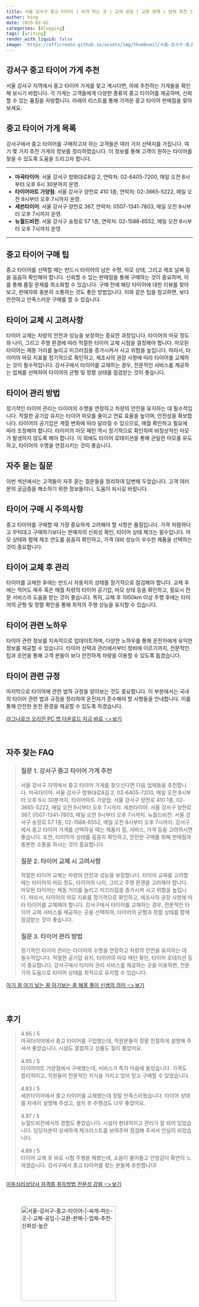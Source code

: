 ```yaml
---
title: 서울 강서구 중고 타이어 | 싸게 파는 곳 | 교체 공임 | 교환 판매 | 업체 추천 신뢰성 높은
author: bing
date: 2025-02-02
categories: [Blogging]
tags: [writing]
render_with_liquid: false
image: 'https://afficreate.github.io/assets/img/thumbnail/서울-강서구-중고-타이어-|-싸게-파는-곳-|-교체-공임-|-교환-판매-|-업체-추천-신뢰성-높은.webp'
---
```



<h2 id='강서구 중고 타이어 가게 추천'>강서구 중고 타이어 가게 추천</h2>

<p>서울 강서구 지역에서 중고 타이어 가게를 찾고 계시다면, 아래 추천하는 가게들을 확인해 보시기 바랍니다. 각 가게는 고객들에게 다양한 종류의 중고 타이어를 제공하며, 신뢰할 수 있는 품질을 자랑합니다. 아래의 리스트를 통해 가까운 중고 타이어 판매점을 찾아보세요.</p>

<h2 id='중고 타이어 가게 목록'>중고 타이어 가게 목록</h2>

<p>강서구에서 중고 타이어를 구매하고자 하는 고객들은 여러 가지 선택지를 가집니다. 여기 몇 가지 추천 가게의 정보를 정리하였습니다. 이 정보를 통해 고객이 원하는 타이어를 찾을 수 있도록 도움을 드리고자 합니다.</p>

<hr />

<ul>
    <li><b>마곡타이어</b>: 서울 강서구 방화대로8길 2, 연락처: 02-6405-7200, 매일 오전 8시부터 오후 6시 30분까지 운영.</li>
    <li><b>타이어마트 가양점</b>: 서울 강서구 양천로 410 1층, 연락처: 02-3665-5222, 매일 오전 9시부터 오후 7시까지 운영.</li>
    <li><b>세븐타이어</b>: 서울 강서구 양천로 367, 연락처: 0507-1341-7803, 매일 오전 9시부터 오후 7시까지 운영.</li>
    <li><b>뉴월드비전</b>: 서울 강서구 송정로 57 1층, 연락처: 02-1588-6552, 매일 오전 8시부터 오후 7시까지 운영.</li>
</ul>

<hr />

<h2 id='중고 타이어 구매 팁'>중고 타이어 구매 팁</h2>

<p>중고 타이어를 선택할 때는 반드시 타이어의 남은 수명, 마모 상태, 그리고 제조 날짜 등을 꼼꼼히 확인해야 합니다. 신뢰할 수 있는 판매점을 통해 구매하는 것이 중요하며, 이를 통해 품질 문제를 최소화할 수 있습니다. 구매 전에 해당 타이어에 대한 리뷰를 찾아보고, 판매자와 충분히 소통하는 것도 좋은 방법입니다. 이와 같은 팁을 참고하면, 보다 안전하고 만족스러운 구매를 할 수 있습니다.</p>

<h2 id='타이어 교체 시 고려사항'>타이어 교체 시 고려사항</h2>

<p>타이어 교체는 차량의 안전과 성능을 보장하는 중요한 과정입니다. 타이어의 마모 정도와 나이, 그리고 주행 환경에 따라 적절한 타이어 교체 시점을 결정해야 합니다. 마모된 타이어는 제동 거리를 늘리고 미끄러짐을 증가시켜서 사고 위험을 높입니다. 따라서, 타이어의 마모 지표를 정기적으로 확인하고, 제조사의 권장 사항에 따라 타이어를 교체하는 것이 필수적입니다. 강서구에서 타이어를 교체하는 경우, 전문적인 서비스를 제공하는 업체를 선택하여 타이어의 균형 및 정렬 상태를 점검받는 것이 좋습니다.</p>

<h2 id='타이어 관리 방법'>타이어 관리 방법</h2>

<p>정기적인 타이어 관리는 타이어의 수명을 연장하고 차량의 안전을 유지하는 데 필수적입니다. 적절한 공기압 유지는 타이어 마모를 줄이고 연료 효율을 높이며, 안전성을 확보합니다. 타이어의 공기압은 계절 변화에 따라 달라질 수 있으므로, 매월 확인하고 필요에 따라 조정해야 합니다. 타이어의 마모 패턴 역시 정기적으로 확인하여 비정상적인 마모가 발생하지 않도록 해야 합니다. 이 외에도 타이어 로테이션을 통해 균일한 마모를 유도하고, 타이어의 수명을 연장시키는 것이 좋습니다.</p>

<h2 id='자주 묻는 질문'>자주 묻는 질문</h2>

<p>이번 섹션에서는 고객들이 자주 묻는 질문들을 정리하여 답변해 두었습니다. 고객 여러분의 궁금증을 해소하기 위한 정보들이니, 도움이 되시길 바랍니다.</p>

<h2 id='타이어 구매 시 주의사항'>타이어 구매 시 주의사항</h2>

<p>중고 타이어를 구매할 때 가장 중요하게 고려해야 할 사항은 품질입니다. 가격 저렴하다고 무턱대고 구매하기보다는 판매자의 신뢰성 확인, 타이어 상태 체크는 필수입니다. 마모 상태와 함께 제조 연도를 꼼꼼히 확인하고, 가격 대비 성능이 우수한 제품을 선택하는 것이 중요합니다.</p>

<h2 id='타이어 교체 후 관리'>타이어 교체 후 관리</h2>

<p>타이어를 교체한 후에는 반드시 자동차의 상태를 정기적으로 점검해야 합니다. 교체 후에는 적어도 매주 혹은 매월 차량의 타이어 공기압, 마모 상태 등을 확인하고, 필요시 전문 서비스의 도움을 받는 것이 좋습니다. 특히, 교체 후 1000km 이상 주행 후에는 타이어의 균형 및 정렬 확인을 통해 최적의 주행 성능을 유지할 수 있습니다.</p>

<h2 id='타이어 관련 노하우'>타이어 관련 노하우</h2>

<p>타이어 관련 정보를 지속적으로 업데이트하며, 다양한 노하우를 통해 운전자에게 유익한 정보를 제공할 수 있습니다. 타이어 선택과 관리에서부터 정비에 이르기까지, 전문적인 팁과 조언을 통해 고객 분들이 보다 안전하게 차량을 이용할 수 있도록 돕겠습니다.</p>

<h2 id='타이어 관련 규정'>타이어 관련 규정</h2>

<p>마지막으로 타이어에 관한 법적 규정을 알아보는 것도 중요합니다. 이 부분에서는 국내의 타이어 관련 법과 규정을 정리하여 운전자가 준수해야 할 사항들을 안내합니다. 이를 통해 안전한 운전 환경을 제공할 수 있도록 하겠습니다.</p>


<p><a class="click-button" title="라그나로크 오리진 PC 앱 다운로드 지금 바로" href="https://afficreate.github.io/posts/%EB%9D%BC%EA%B7%B8%EB%82%98%EB%A1%9C%ED%81%AC-%EC%98%A4%EB%A6%AC%EC%A7%84-PC-%EC%95%B1-%EB%8B%A4%EC%9A%B4%EB%A1%9C%EB%93%9C-%EC%A7%80%EA%B8%88-%EB%B0%94%EB%A1%9C/" rel="dofollow">라그나로크 오리진 PC 앱 다운로드 지금 바로 👈 보기</a></p><br>
<h2 id='자주_찾는_FAQ'>자주 찾는 FAQ</h2>
<div itemscope="" itemtype="https://schema.org/FAQPage"> 
<blockquote> 
<div itemscope="" itemprop="mainEntity" itemtype="https://schema.org/Question"> 
<h3 itemprop="name">질문 1. 강서구 중고 타이어 가게 추천</h3> 
<div itemscope="" itemprop="acceptedAnswer" itemtype="https://schema.org/Answer"> 
<span itemprop="text"> 
<p>서울 강서구 지역에서 중고 타이어 가게를 찾으신다면 다음 업체들을 추천합니다. 마곡타이어: 서울 강서구 방화대로8길 2, 02-6405-7200, 매일 오전 8시부터 오후 6시 30분까지. 타이어마트 가양점: 서울 강서구 양천로 410 1층, 02-3665-5222, 매일 오전 9시부터 오후 7시까지. 세븐타이어: 서울 강서구 양천로 367, 0507-1341-7803, 매일 오전 9시부터 오후 7시까지. 뉴월드비전: 서울 강서구 송정로 57 1층, 02-1588-6552, 매일 오전 8시부터 오후 7시까지. 강서구에서 중고 타이어 가게를 선택하실 때는 제품의 질, 서비스, 가격 등을 고려하시면 좋습니다. 또한, 타이어의 상태를 꼼꼼히 확인하고, 안전한 구매를 위해 판매점과 충분한 소통을 하시는 것이 중요합니다.</p> 
</span> 
</div> 
</div> 

<div itemscope="" itemprop="mainEntity" itemtype="https://schema.org/Question"> 
<h3 itemprop="name">질문 2. 타이어 교체 시 고려사항</h3> 
<div itemscope="" itemprop="acceptedAnswer" itemtype="https://schema.org/Answer"> 
<span itemprop="text"> 
<p>적절한 타이어 교체는 차량의 안전과 성능을 보장합니다. 타이어 교체를 고려할 때는 타이어의 마모 정도, 타이어의 나이, 그리고 주행 환경을 고려해야 합니다. 마모된 타이어는 제동 거리를 늘리고 미끄러짐을 증가시켜 사고 위험을 높입니다. 따라서, 타이어의 마모 지표를 정기적으로 확인하고, 제조사의 권장 사항에 따라 타이어를 교체해야 합니다. 강서구에서 타이어를 교체하는 경우, 전문적인 타이어 교체 서비스를 제공하는 곳을 선택하여, 타이어의 균형과 정렬 상태를 함께 점검받는 것이 좋습니다.</p> 
</span> 
</div> 
</div> 

<div itemscope="" itemprop="mainEntity" itemtype="https://schema.org/Question"> 
<h3 itemprop="name">질문 3. 타이어 관리 방법</h3> 
<div itemscope="" itemprop="acceptedAnswer" itemtype="https://schema.org/Answer"> 
<span itemprop="text"> 
<p>정기적인 타이어 관리는 타이어의 수명을 연장하고 차량의 안전을 유지하는 데 필수적입니다. 적절한 공기압 유지, 타이어의 마모 패턴 확인, 타이어 로테이션 등이 중요합니다. 강서구에서 타이어 관리 서비스를 제공하는 곳을 이용하면, 전문가의 도움으로 타이어 상태를 최적으로 유지할 수 있습니다.</p> 
</span> 
</div> 
</div> 

</blockquote> 
</div>
<p><a class="click-button" title="아기 꿈 아기 낳는 꿈 아기보는 꿈 해몽 풀이 신생의 의미" href="https://afficreate.github.io/posts/%EC%95%84%EA%B8%B0-%EA%BF%88-%EC%95%84%EA%B8%B0-%EB%82%B3%EB%8A%94-%EA%BF%88-%EC%95%84%EA%B8%B0%EB%B3%B4%EB%8A%94-%EA%BF%88-%ED%95%B4%EB%AA%BD-%ED%92%80%EC%9D%B4-%EC%8B%A0%EC%83%9D%EC%9D%98-%EC%9D%98%EB%AF%B8/" rel="dofollow">아기 꿈 아기 낳는 꿈 아기보는 꿈 해몽 풀이 신생의 의미 👈 보기</a></p><br>
<h2 id='후기'>후기</h2>
<div itemscope itemtype="https://schema.org/Product">
  <blockquote>
  <div itemprop="review" itemscope itemtype="https://schema.org/Review">
      <div itemprop="reviewRating" itemscope itemtype="https://schema.org/Rating"> <span itemprop="ratingValue">4.95</span> / <span itemprop="bestRating">5</span> </div>
      <span itemprop="reviewBody">마곡타이어에서 중고 타이어를 구입했는데, 직원분들이 정말 친절하게 설명해 주셔서 좋았습니다. 시설도 깔끔하고 상품도 질이 좋았어요.</span>
  </div>
  <br>
  <div itemprop="review" itemscope itemtype="https://schema.org/Review">
      <div itemprop="reviewRating" itemscope itemtype="https://schema.org/Rating"> <span itemprop="ratingValue">4.95</span> / <span itemprop="bestRating">5</span> </div>
      <span itemprop="reviewBody">타이어마트 가양점에서 구매했는데, 서비스가 특히 마음에 들었습니다. 가격도 합리적이고, 직원들이 전문적인 지식을 가지고 있어 믿고 구매할 수 있었습니다.</span>
  </div>
  <br>
  <div itemprop="review" itemscope itemtype="https://schema.org/Review">
      <div itemprop="reviewRating" itemscope itemtype="https://schema.org/Rating"> <span itemprop="ratingValue">4.83</span> / <span itemprop="bestRating">5</span> </div>
      <span itemprop="reviewBody">세븐타이어에서 중고 타이어를 교체했는데 정말 만족스러웠습니다. 타이어 상태를 자세히 설명해 주셨고, 설치 후 주행감도 너무 좋았어요.</span>
  </div>
  <br>
  <div itemprop="review" itemscope itemtype="https://schema.org/Review">
      <div itemprop="reviewRating" itemscope itemtype="https://schema.org/Rating"> <span itemprop="ratingValue">4.97</span> / <span itemprop="bestRating">5</span> </div>
      <span itemprop="reviewBody">뉴월드비전에서의 경험도 좋았습니다. 시설이 현대적이고 관리가 잘 되어 있었습니다. 담당자분이 상세하게 체크리스트를 보여주며 점검해 주셔서 안심이 되었습니다.</span>
  </div>
  <br>
  <div itemprop="review" itemscope itemtype="https://schema.org/Review">
      <div itemprop="reviewRating" itemscope itemtype="https://schema.org/Rating"> <span itemprop="ratingValue">4.89</span> / <span itemprop="bestRating">5</span> </div>
      <span itemprop="reviewBody">타이어 교체 후 바로 시험 주행을 해봤는데, 소음이 줄어들고 안정감이 확연히 느껴졌습니다. 강서구에서 중고 타이어를 찾는 분들께 추천합니다!</span>
  </div>
  <br>
  </blockquote>
</div>
<p><a class="click-button" title="아동심리상담사 자격증 취득방법 전문성 강화" href="https://afficreate.github.io/posts/%EC%95%84%EB%8F%99%EC%8B%AC%EB%A6%AC%EC%83%81%EB%8B%B4%EC%82%AC-%EC%9E%90%EA%B2%A9%EC%A6%9D-%EC%B7%A8%EB%93%9D%EB%B0%A9%EB%B2%95-%EC%A0%84%EB%AC%B8%EC%84%B1-%EA%B0%95%ED%99%94/" rel="dofollow">아동심리상담사 자격증 취득방법 전문성 강화 👈 보기</a></p><br>
<figure class="image"><img src="https://afficreate.github.io/assets/img/thumbnail/서울-강서구-중고-타이어-|-싸게-파는-곳-|-교체-공임-|-교환-판매-|-업체-추천-신뢰성-높은.webp" alt="서울-강서구-중고-타이어-|-싸게-파는-곳-|-교체-공임-|-교환-판매-|-업체-추천-신뢰성-높은" width="256" height="256"></figure>